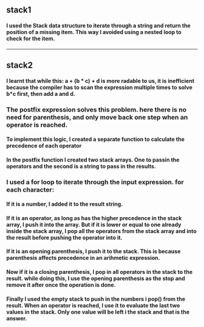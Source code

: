 ## stack1

#### I used the Stack data structure to iterate through a string and return the position of a missing item. This way I avoided using a nested loop to check for the item.

---

## stack2

#### I learnt that while this: a + (b * c) + d is more radable to us, it is inefficient because the compiler has to scan the expression multiple times to solve b*c first, then add a and d.

### The postfix expression solves this problem. here there is no need for parenthesis, and only move back one step when an operator is reached.

#### To implement this logic, I created a separate function to calculate the precedence of each operator

#### In the postfix function I created two stack arrays. One to passin the operators and the second is a string to pass in the results.

### I used a for loop to iterate through the input expression. for each character:

#### If it is a number, I added it to the result string.

#### If it is an operator, as long as has the higher precedence in the stack array, I push it into the array. But if it is lower or equal to one already inside the stack array, I pop all the operators from the stack array and into the result before pushing the operator into it.

#### If it is an opening parenthesis, I push it to the stack. This is because parenthesis affects precedence in an arihmetic expression.

#### Now if it is a closing parenthesis, I pop in all operators in the stack to the result. while doing this, I use the opening parenthesis as the stop and remove it after once the operation is done.

#### Finally I used the empty stack to push in the numbers i pop() from the result. When an operator is reached, I use it to evaluate the last two values in the stack. Only one value will be left i the stack and that is the answer.
